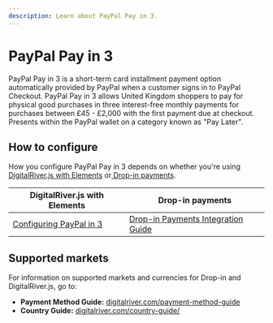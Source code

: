 ```yaml
---
description: Learn about PayPal Pay in 3.
---
```


# PayPal Pay in 3

PayPal Pay in 3 is a short-term card installment payment option automatically provided by PayPal when a customer signs in to PayPal Checkout. PayPal Pay in 3 allows United Kingdom shoppers to pay for physical good purchases in three interest-free monthly payments for purchases between £45 - £2,000 with the first payment due at checkout. Presents within the PayPal wallet on a category known as "Pay Later".&#x20;

## How to configure&#x20;

How you configure PayPal Pay in 3 depends on whether you're using [DigitalRiver.js with Elements](../payments-solutions/digitalriver.js/) or[ Drop-in payments](../payments-solutions/drop-in/).  &#x20;

| DigitalRiver.js with Elements                                                                              | Drop-in payments                                                                                 |
| ---------------------------------------------------------------------------------------------------------- | ------------------------------------------------------------------------------------------------ |
| [Configuring PayPal in 3](../payments-solutions/digitalriver.js/payment-methods/paypal.md#paypal-pay-in-3) | [Drop-in Payments Integration Guide](../payments-solutions/drop-in/drop-in-integration-guide.md) |

## Supported markets

For information on supported markets and currencies for Drop-in and DigitalRiver.js, go to:&#x20;

* **Payment Method Guide:** [digitalriver.com/payment-method-guide](https://www.digitalriver.com/payment-method/paypal-pay-3/)
* **Country Guide:** [digitalriver.com/country-guide/](https://www.digitalriver.com/country-guide/)
